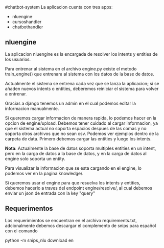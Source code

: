 #chatbot-system
La aplicacion cuenta con tres apps: 
* nluengine
* cursoshandler
* chatbothandler
## nluengine
La aplicacion nluengine es la encargada de resolver los intents y entities de los usuarios.

Para entrenar al sistema en el archivo engine.py existe el metodo train_engine() que entrenara al sistema con los datos
 de la base de datos.

Actualmente el sistema se entrena cada vez que se lanza la aplicacion; si se añaden nuevos intents o entities, deberemos
 reiniciar el sistema para volver a entrenar.

Gracias a django tenemos un admin en el cual podemos editar la informacion manualmente.

Si queremos cargar informacion de manera rapida, lo podemos hacer en la opcion de engine/upload. Debemos tener cuidado
al cargar informacion, ya que el sistema actual no soporta espacios despues de las comas y no soporta otros archivos que
 no sean csv. Podemos ver ejemplos dentro de la carpeta de data. Primero debemos cargar las entities y luego los intents.

**Nota:** Actualmente la base de datos soporta multiples entities en un intent, pero en la carga de datos a la base de datos,
 y en la carga de datos al engine solo soporta un entity.

Para visualizar la informacion que se esta cargando en el engine, lo podemos ver en la pagina knowledge/.

Si queremos usar el engine para que resuelva los intents y entities, debemos hacerlo a traves del endpoint
engine/resolve/, al cual debemos enviar un json de entrada con la key "query"

## Requerimentos
Los requerimientos se encuentran en el archivo requirements.txt,
adcionalmente debemos descargar el complemento de snips para español con el comando

python -m snips_nlu download en


